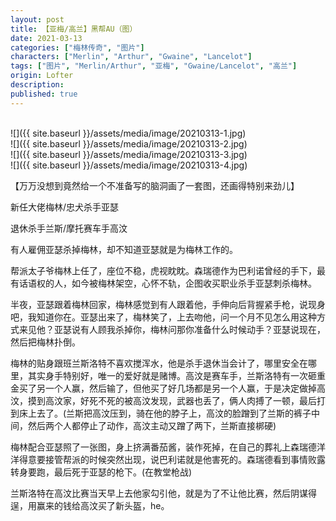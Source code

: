 ```yaml
---
layout: post
title: 【亚梅/高兰】黑帮AU（图）
date: 2021-03-13
categories: ["梅林传奇", "图片"]
characters: ["Merlin", "Arthur", "Gwaine", "Lancelot"]
tags: ["图片", "Merlin/Arthur", "亚梅", "Gwaine/Lancelot", "高兰"]
origin: Lofter
description: 
published: true
---
```


<br>
![]({{ site.baseurl }}/assets/media/image/20210313-1.jpg)

<br>
![]({{ site.baseurl }}/assets/media/image/20210313-2.jpg)

<br>
![]({{ site.baseurl }}/assets/media/image/20210313-3.jpg)

<br>
![]({{ site.baseurl }}/assets/media/image/20210313-4.jpg)

<br>

【万万没想到竟然给一个不准备写的脑洞画了一套图，还画得特别来劲儿】

新任大佬梅林/忠犬杀手亚瑟

退休杀手兰斯/摩托赛车手高汶

有人雇佣亚瑟杀掉梅林，却不知道亚瑟就是为梅林工作的。

帮派太子爷梅林上任了，座位不稳，虎视眈眈。森瑞德作为巴利诺曾经的手下，最有话语权的人，如今被梅林架空，心怀不轨，企图收买职业杀手亚瑟刺杀梅林。

半夜，亚瑟跟着梅林回家，梅林感觉到有人跟着他，手伸向后背握紧手枪，说现身吧，我知道你在。亚瑟出来了，梅林笑了，上去吻他，问一个月不见怎么用这种方式来见他？亚瑟说有人顾我杀掉你，梅林问那你准备什么时候动手？亚瑟说现在，然后把梅林扑倒。

梅林的贴身跟班兰斯洛特不喜欢搅浑水，他是杀手退休当会计了，哪里安全在哪里，其实身手特别好，唯一的爱好就是赌博。高汶是赛车手，兰斯洛特有一次砸重金买了另一个人赢，然后输了，但他买了好几场都是另一个人赢，于是决定做掉高汶，摸到高汶家，好死不死的被高汶发现，武器也丢了，俩人肉搏了一顿，最后打到床上去了。(兰斯把高汶压到，骑在他的脖子上，高汶的脸蹭到了兰斯的裤子中间，然后两个人都停止了动作，高汶主动又蹭了两下，兰斯直接梆硬)

梅林配合亚瑟照了一张图，身上挤满番茄酱，装作死掉，在自己的葬礼上森瑞德洋洋得意要接管帮派的时候突然出现，说巴利诺就是他害死的。森瑞德看到事情败露转身要跑，最后死于亚瑟的枪下。(在教堂枪战)

兰斯洛特在高汶比赛当天早上去他家勾引他，就是为了不让他比赛，然后阴谋得逞，用赢来的钱给高汶买了新头盔，he。
